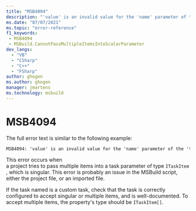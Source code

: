 ```yaml
---
title: "MSB4094"
description: "'value' is an invalid value for the 'name' parameter of the 'task' task. Multiple items cannot be passed into a parameter of type 'type'."
ms.date: "07/07/2021"
ms.topic: "error-reference"
f1_keywords:
 - MSB4094
 - MSBuild.CannotPassMultipleItemsIntoScalarParameter
dev_langs:
  - "VB"
  - "CSharp"
  - "C++"
  - "FSharp"
author: ghogen
ms.author: ghogen
manager: jmartens
ms.technology: msbuild
---
```

# MSB4094

The full error text is similar to the following example:

```output
MSB4094: 'value' is an invalid value for the 'name' parameter of the 'task' task. Multiple items cannot be passed into a parameter of type 'type'.
```

This error occurs when a project tries to pass multiple items into a task parameter of type `ITaskItem`, which is singular. This error is probably an issue in the MSBuild script, either the project file, or an imported file.

If the task named is a custom task, check that the task is correctly configured to accept singular or multiple items, and is well-documented. To accept multiple items, the property's type should be `ITaskItem[]`.
